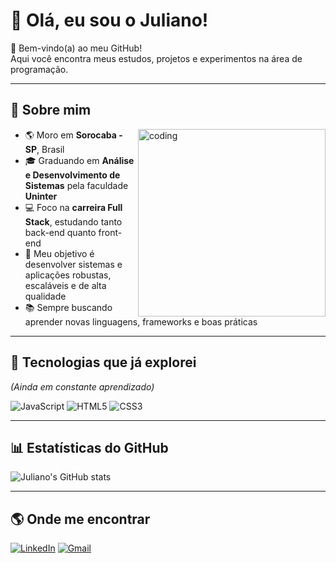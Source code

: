 # 👋 Olá, eu sou o Juliano!

🎉 Bem-vindo(a) ao meu GitHub!  
Aqui você encontra meus estudos, projetos e experimentos na área de programação.

---

## 👾 Sobre mim
<img align="right" alt="coding" width="300" src="https://i.pinimg.com/originals/7d/07/a2/7d07a255678962d30d8717dcf5dbd266.gif">

- 🌎 Moro em **Sorocaba - SP**, Brasil  
- 🎓 Graduando em **Análise e Desenvolvimento de Sistemas** pela faculdade **Uninter**  
- 💻 Foco na **carreira Full Stack**, estudando tanto back-end quanto front-end  
- 🚀 Meu objetivo é desenvolver sistemas e aplicações robustas, escaláveis e de alta qualidade  
- 📚 Sempre buscando aprender novas linguagens, frameworks e boas práticas  

---

## 📖 Tecnologias que já explorei
*(Ainda em constante aprendizado)*

![JavaScript](https://img.shields.io/badge/JavaScript-%23F7DF1E.svg?style=for-the-badge&logo=javascript&logoColor=black)
![HTML5](https://img.shields.io/badge/HTML5-%23E34F26.svg?style=for-the-badge&logo=html5&logoColor=white)
![CSS3](https://img.shields.io/badge/CSS3-%231572B6.svg?style=for-the-badge&logo=css3&logoColor=white)

---

## 📊 Estatísticas do GitHub
![Juliano's GitHub stats](https://github-readme-stats.vercel.app/api?username=SEU-USUARIO&show_icons=true&theme=tokyonight)

---

## 🌎 Onde me encontrar
[![LinkedIn](https://img.shields.io/badge/LinkedIn-0077B5?style=for-the-badge&logo=linkedin&logoColor=white)](https://linkedin.com)
[![Gmail](https://img.shields.io/badge/Email-D14836?style=for-the-badge&logo=gmail&logoColor=white)](mailto:SEUEMAIL@exemplo.com)
